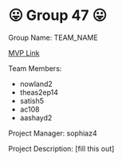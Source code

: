 # 😛 Group 47 😛
Group Name: TEAM_NAME

[MVP Link](https://docs.google.com/document/d/1GiYt5gMb-NPdUFRy6pzUHJJdGcymHMAQreTZdyoDa6o/edit?usp=sharing)

Team Members: 
- nowland2
- theas2ep14
- satish5
- ac108
- aashayd2


Project Manager: sophiaz4

Project Description: [fill this out]

